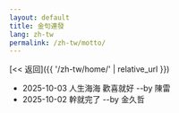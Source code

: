 ```yaml
---
layout: default
title: 金句連發
lang: zh-tw
permalink: /zh-tw/motto/
---
```

[<< 返回]({{ '/zh-tw/home/' | relative_url }})
* 2025-10-03 人生海海 歡喜就好  --by 陳雷 
* 2025-10-02 幹就完了  --by 金久哲